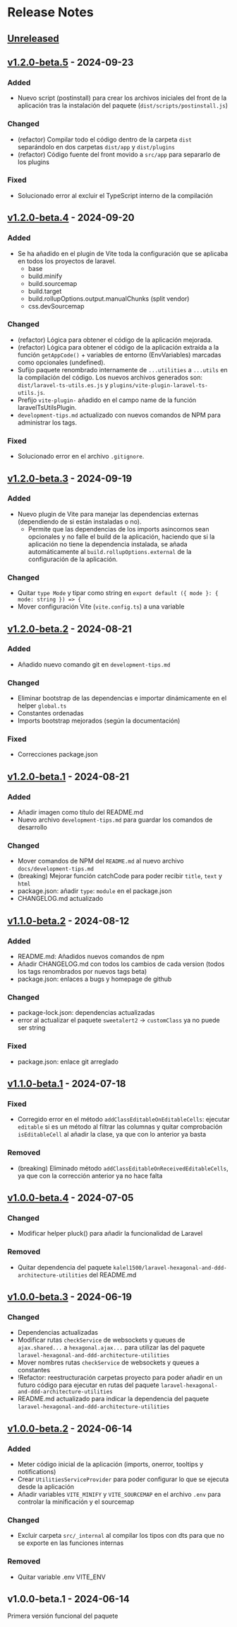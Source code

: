 # Release Notes

## [Unreleased](https://github.com/kalel1500/laravel-ts-utilities/compare/v1.2.0-beta.5...master)

## [v1.2.0-beta.5](https://github.com/kalel1500/laravel-ts-utilities/compare/v1.2.0-beta.4...v1.2.0-beta.5) - 2024-09-23

### Added

* Nuevo script (postinstall) para crear los archivos iniciales del front de la aplicación tras la instalación del paquete (`dist/scripts/postinstall.js`)

### Changed

* (refactor) Compilar todo el código dentro de la carpeta `dist` separándolo en dos carpetas `dist/app` y `dist/plugins`
* (refactor) Código fuente del front movido a `src/app` para separarlo de los plugins

### Fixed

* Solucionado error al excluir el TypeScript interno de la compilación

## [v1.2.0-beta.4](https://github.com/kalel1500/laravel-ts-utilities/compare/v1.2.0-beta.3...v1.2.0-beta.4) - 2024-09-20

### Added

* Se ha añadido en el plugin de Vite toda la configuración que se aplicaba en todos los proyectos de laravel.
  * base
  * build.minify
  * build.sourcemap
  * build.target
  * build.rollupOptions.output.manualChunks (split vendor)
  * css.devSourcemap

### Changed

* (refactor) Lógica para obtener el código de la aplicación mejorada.
* (refactor) Lógica para obtener el código de la aplicación extraída a la función `getAppCode()` + variables de entorno (EnvVariables) marcadas como opcionales (undefined).
* Sufijo paquete renombrado internamente de `...utilities` a `...utils` en la compilación del código. Los nuevos archivos generados son: `dist/laravel-ts-utils.es.js` y `plugins/vite-plugin-laravel-ts-utils.js`.
* Prefijo `vite-plugin-` añadido en el campo name de la función laravelTsUtilsPlugin.
* `development-tips.md` actualizado con nuevos comandos de NPM para administrar los tags.

### Fixed

* Solucionado error en el archivo `.gitignore`.

## [v1.2.0-beta.3](https://github.com/kalel1500/laravel-ts-utilities/compare/v1.2.0-beta.2...v1.2.0-beta.3) - 2024-09-19

### Added

* Nuevo plugin de Vite para manejar las dependencias externas (dependiendo de si están instaladas o no). 
  * Permite que las dependencias de los imports asincornos sean opcionales y no falle el build de la aplicación, haciendo que si la aplicación no tiene la dependencia instalada, se añada automáticamente al `build.rollupOptions.external` de la configuración de la aplicación.

### Changed

* Quitar `type Mode` y tipar como string en `export default ({ mode }: { mode: string }) => {`
* Mover configuración Vite (`vite.config.ts`) a una variable

## [v1.2.0-beta.2](https://github.com/kalel1500/laravel-ts-utilities/compare/v1.2.0-beta.1...v1.2.0-beta.2) - 2024-08-21

### Added

* Añadido nuevo comando git en `development-tips.md`

### Changed

* Eliminar bootstrap de las dependencias e importar dinámicamente en el helper `global.ts`
* Constantes ordenadas
* Imports bootstrap mejorados (según la documentación)

### Fixed

* Correcciones package.json

## [v1.2.0-beta.1](https://github.com/kalel1500/laravel-ts-utilities/compare/v1.1.0-beta.2...v1.2.0-beta.1) - 2024-08-21

### Added

* Añadir imagen como título del README.md
* Nuevo archivo `development-tips.md` para guardar los comandos de desarrollo

### Changed

* Mover comandos de NPM del `README.md` al nuevo archivo `docs/development-tips.md`
* (breaking) Mejorar función catchCode para poder recibir `title`, `text` y `html`
* package.json: añadir `type`: `module` en el package.json
* CHANGELOG.md actualizado

## [v1.1.0-beta.2](https://github.com/kalel1500/laravel-ts-utilities/compare/v1.1.0-beta.1...v1.1.0-beta.2) - 2024-08-12

### Added

* README.md: Añadidos nuevos comandos de npm
* Añadir CHANGELOG.md con todos los cambios de cada version (todos los tags renombrados por nuevos tags beta)
* package.json: enlaces a bugs y homepage de github

### Changed

* package-lock.json: dependencias actualizadas
* error al actualizar el paquete `sweetalert2` -> `customClass` ya no puede ser string

### Fixed

* package.json: enlace git arreglado

## [v1.1.0-beta.1](https://github.com/kalel1500/laravel-ts-utilities/compare/v1.0.0-beta.4...v1.1.0-beta.1) - 2024-07-18

### Fixed

* Corregido error en el método `addClassEditableOnEditableCells`: ejecutar `editable` si es un método al filtrar las columnas y quitar comprobación `isEditableCell` al añadir la clase, ya que con lo anterior ya basta

### Removed

* (breaking) Eliminado método `addClassEditableOnReceivedEditableCells`, ya que con la corrección anterior ya no hace falta

## [v1.0.0-beta.4](https://github.com/kalel1500/laravel-ts-utilities/compare/v1.0.0-beta.3...v1.0.0-beta.4) - 2024-07-05

### Changed

* Modificar helper pluck() para añadir la funcionalidad de Laravel

### Removed

* Quitar dependencia del paquete `kalel1500/laravel-hexagonal-and-ddd-architecture-utilities` del README.md

## [v1.0.0-beta.3](https://github.com/kalel1500/laravel-ts-utilities/compare/v1.0.0-beta.2...v1.0.0-beta.3) - 2024-06-19

### Changed

* Dependencias actualizadas
* Modificar rutas `checkService` de websockets y queues de `ajax.shared...` a `hexagonal.ajax...` para utilizar las del paquete `laravel-hexagonal-and-ddd-architecture-utilities`
* Mover nombres rutas `checkService` de websockets y queues a constantes
* !Refactor: reestructuración carpetas proyecto para poder añadir en un futuro código para ejecutar en rutas del paquete `laravel-hexagonal-and-ddd-architecture-utilities`
* README.md actualizado para indicar la dependencia del paquete `laravel-hexagonal-and-ddd-architecture-utilities`

## [v1.0.0-beta.2](https://github.com/kalel1500/laravel-ts-utilities/compare/v1.0.0-beta.1...v1.0.0-beta.2) - 2024-06-14

### Added

* Meter código inicial de la aplicación (imports, onerror, tooltips y notifications)
* Crear `UtilitiesServiceProvider` para poder configurar lo que se ejecuta desde la aplicación
* Añadir variables `VITE_MINIFY` y `VITE_SOURCEMAP` en el archivo `.env` para controlar la minificación y el sourcemap

### Changed

* Excluir carpeta `src/_internal` al compilar los tipos con dts para que no se exporte en las funciones internas

### Removed

* Quitar variable .env VITE_ENV

## v1.0.0-beta.1 - 2024-06-14

Primera versión funcional del paquete